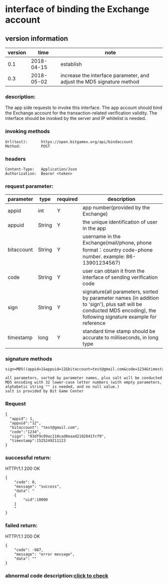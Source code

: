 # interface of binding the Exchange account

## version information
version | time |   note
-- | -- |   --
0.1 | 2018-04-15|establish
0.3|2018-05-02|increase the interface parameter, and adjust the MD5 signature method

### description:
The app side requests to invoke this interface. The app account should bind the Exchange account for the transaction-related verification validity. The interface should be invoked by the server and IP whitelist is needed.


### invoking methods

``` 
Url(test):      https://open.bitgamex.org/api/bindaccount
Method:         POST

```
### headers

``` 
Content-Type:   Application/Json
Authorization:  Bearer <token>    

```
### request parameter:


 parameter           |     type        |required| description         
------------ |     -------------|--|         -----------
 appid    |   int |Y|   app number(provided by the Exchange)
 appuid   |   String  |Y|   the unique identification of user in the app
 bitaccount    | String    |Y| username in the Exchange(mail/phone, phone format：country code-phone number. example: 86-13901234567)
 code   |   String  |Y|   user can obtain it from the interface of sending verification code
 sign     | String        |Y| signature(all parameters, sorted by parameter names (in addition to 'sign'), plus salt will be conducted MD5 encoding), the following signature example for reference
 timestamp|long|Y| standard time stamp should be accurate to milliseconds, in long type
 
 
 ### signature methods
 ```
 sign=MD5((appid=1&appuid=12&bitaccount=test@gmail.com&code=1234&timestamp=1525249211123)+salt).toLowerCase()
 
all parameters, sorted by parameter names, plus salt will be conducted MD5 encoding with 32 lower-case letter numbers (with empty parameters, alphabetic string "" is needed, and no null value.)
salt is provided by Bit Game Center
 ```
 
### Request
  ```
 {
    "appid": 1,
    "appuid":"12",
    "bitaccount": "test@gmail.com",
    "code":"1234",
    "sign": "03df9c89ac110cad0eaad2102841fcf9",
    "timestamp":1525249211123
 }
  ```
### successful return:
HTTP/1.1 200 OK
```
{
    "code": 0,
    "message": "success",
    "data": "
    {
        "uid":10000
    }
    "
}
```
### failed return:
HTTP/1.1 200 OK
```
{
    "code": -987,
    "message": "error message",
    "data": ""
}
```


### abnormal code description:[click to check](https://github.com/BitGameEN/OpenAPI/blob/master/BitGame%E6%B8%B8%E6%88%8F%E5%AF%B9%E6%8E%A5%E6%96%87%E6%A1%A3.md)
